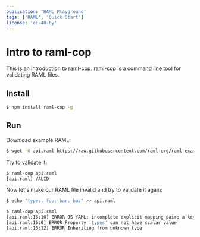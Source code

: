 ```yaml
---
publication: 'RAML Playground'
tags: ['RAML', 'Quick Start']
license: 'cc-40-by'
---
```


# Intro to raml-cop

This is an introduction to [raml-cop](https://github.com/thebinarypenguin/raml-cop). raml-cop is a command line tool for validating RAML files.

## Install

```sh
$ npm install raml-cop -g
```

## Run

Download example RAML:

```sh
$ wget -O api.raml https://raw.githubusercontent.com/raml-org/raml-examples/master/typesystem/simple.raml
```

Try to validate it:

```sh
$ raml-cop api.raml
[api.raml] VALID
```

Now let's make our RAML file invalid and try to validate it again:

```sh
$ echo "types: foo: bar: baz" >> api.raml

$ raml-cop api.raml
[api.raml:16:10] ERROR JS-YAML: incomplete explicit mapping pair; a key node is missed at line 17, column 11
[api.raml:16:0] ERROR Property 'types' can not have scalar value
[api.raml:15:12] ERROR Inheriting from unknown type
```
